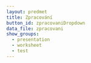 ```yaml
---
layout: predmet
title: Zpracování
button_id: zpracovaniDropdown
data_file: zpracovani
show_groups:
  - presentation
  - worksheet
  - test
---
```

